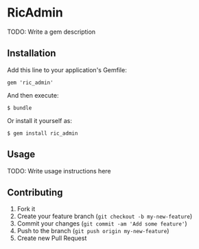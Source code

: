 # RicAdmin

TODO: Write a gem description

## Installation

Add this line to your application's Gemfile:

    gem 'ric_admin'

And then execute:

    $ bundle

Or install it yourself as:

    $ gem install ric_admin

## Usage

TODO: Write usage instructions here

## Contributing

1. Fork it
2. Create your feature branch (`git checkout -b my-new-feature`)
3. Commit your changes (`git commit -am 'Add some feature'`)
4. Push to the branch (`git push origin my-new-feature`)
5. Create new Pull Request
